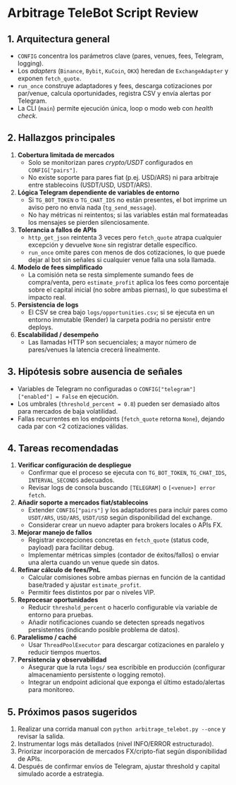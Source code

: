 # Arbitrage TeleBot Script Review

## 1. Arquitectura general
- `CONFIG` concentra los parámetros clave (pares, venues, fees, Telegram, logging).
- Los *adapters* (`Binance`, `Bybit`, `KuCoin`, `OKX`) heredan de `ExchangeAdapter` y exponen `fetch_quote`.
- `run_once` construye adaptadores y fees, descarga cotizaciones por par/venue, calcula oportunidades, registra CSV y envía alertas por Telegram.
- La CLI (`main`) permite ejecución única, loop o modo web con *health check*.

## 2. Hallazgos principales
1. **Cobertura limitada de mercados**
   - Solo se monitorizan pares *crypto/USDT* configurados en `CONFIG["pairs"]`.
   - No existe soporte para pares fiat (p.ej. USD/ARS) ni para arbitraje entre stablecoins (USDT/USD, USDT/ARS).
2. **Lógica Telegram dependiente de variables de entorno**
   - Si `TG_BOT_TOKEN` o `TG_CHAT_IDS` no están presentes, el bot imprime un aviso pero no envía nada (`tg_send_message`).
   - No hay métricas ni reintentos; si las variables están mal formateadas los mensajes se pierden silenciosamente.
3. **Tolerancia a fallos de APIs**
   - `http_get_json` reintenta 3 veces pero `fetch_quote` atrapa cualquier excepción y devuelve `None` sin registrar detalle específico.
   - `run_once` omite pares con menos de dos cotizaciones, lo que puede dejar al bot sin señales si cualquier venue falla una sola llamada.
4. **Modelo de fees simplificado**
   - La comisión neta se resta simplemente sumando fees de compra/venta, pero `estimate_profit` aplica los fees como porcentaje sobre el capital inicial (no sobre ambas piernas), lo que subestima el impacto real.
5. **Persistencia de logs**
   - El CSV se crea bajo `logs/opportunities.csv`; si se ejecuta en un entorno inmutable (Render) la carpeta podría no persistir entre deploys.
6. **Escalabilidad / desempeño**
   - Las llamadas HTTP son secuenciales; a mayor número de pares/venues la latencia crecerá linealmente.

## 3. Hipótesis sobre ausencia de señales
- Variables de Telegram no configuradas o `CONFIG["telegram"]["enabled"] = False` en ejecución.
- Los umbrales (`threshold_percent = 0.8`) pueden ser demasiado altos para mercados de baja volatilidad.
- Fallas recurrentes en los endpoints (`fetch_quote` retorna `None`), dejando cada par con <2 cotizaciones válidas.

## 4. Tareas recomendadas
1. **Verificar configuración de despliegue**
   - Confirmar que el proceso se ejecuta con `TG_BOT_TOKEN`, `TG_CHAT_IDS`, `INTERVAL_SECONDS` adecuados.
   - Revisar logs de consola buscando `[TELEGRAM]` o `[<venue>] error fetch`.
2. **Añadir soporte a mercados fiat/stablecoins**
   - Extender `CONFIG["pairs"]` y los adaptadores para incluir pares como `USDT/ARS`, `USD/ARS`, `USDT/USD` según disponibilidad del exchange.
   - Considerar crear un nuevo adapter para brokers locales o APIs FX.
3. **Mejorar manejo de fallos**
   - Registrar excepciones concretas en `fetch_quote` (status code, payload) para facilitar debug.
   - Implementar métricas simples (contador de éxitos/fallos) o enviar una alerta cuando un venue quede sin datos.
4. **Refinar cálculo de fees/PnL**
   - Calcular comisiones sobre ambas piernas en función de la cantidad base/traded y ajustar `estimate_profit`.
   - Permitir fees distintos por par o niveles VIP.
5. **Reprocesar oportunidades**
   - Reducir `threshold_percent` o hacerlo configurable vía variable de entorno para pruebas.
   - Añadir notificaciones cuando se detecten spreads negativos persistentes (indicando posible problema de datos).
6. **Paralelismo / caché**
   - Usar `ThreadPoolExecutor` para descargar cotizaciones en paralelo y reducir tiempos muertos.
7. **Persistencia y observabilidad**
   - Asegurar que la ruta `logs/` sea escribible en producción (configurar almacenamiento persistente o logging remoto).
   - Integrar un endpoint adicional que exponga el último estado/alertas para monitoreo.

## 5. Próximos pasos sugeridos
1. Realizar una corrida manual con `python arbitrage_telebot.py --once` y revisar la salida.
2. Instrumentar logs más detallados (nivel INFO/ERROR estructurado).
3. Priorizar incorporación de mercados FX/cripto-fiat según disponibilidad de APIs.
4. Después de confirmar envíos de Telegram, ajustar threshold y capital simulado acorde a estrategia.
